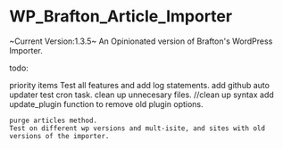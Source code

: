 WP_Brafton_Article_Importer
==================
~Current Version:1.3.5~
An Opinionated version of Brafton's WordPress Importer.


todo: 

priority items
	Test all features and add log statements.
	add github auto updater
	test cron task.
	clean up unnecesary files.
	//clean up syntax
	add update_plugin function to remove old plugin options. 

	purge articles method.
	Test on different wp versions and mult-isite, and sites with old versions of the importer.